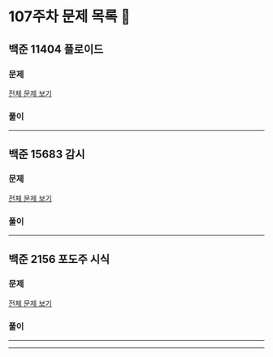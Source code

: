 # 107주차 문제 목록 📝

## 백준 11404 플로이드

### 문제

[전체 문제 보기](https://www.acmicpc.net/problem/11404)    

### 풀이

___

## 백준 15683 감시

### 문제

[전체 문제 보기](https://www.acmicpc.net/problem/15683)

### 풀이

___

## 백준 2156 포도주 시식

### 문제

[전체 문제 보기](https://www.acmicpc.net/problem/2156)

### 풀이

___

---
